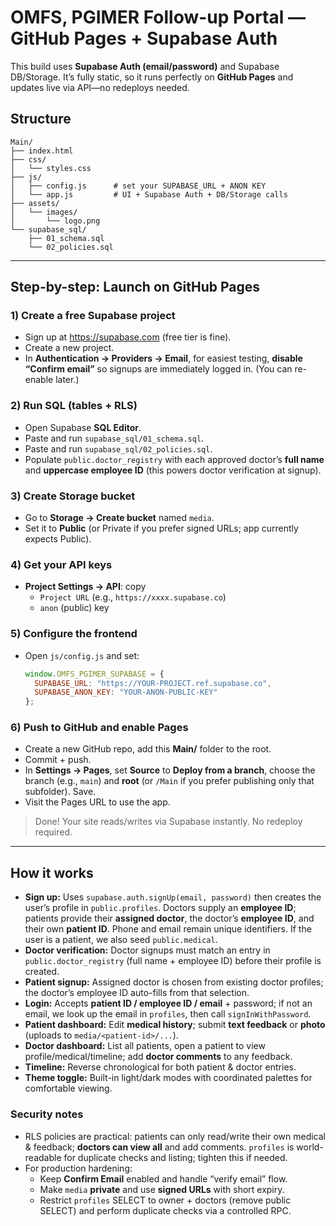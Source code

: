 # OMFS, PGIMER Follow-up Portal — GitHub Pages + Supabase Auth

This build uses **Supabase Auth (email/password)** and Supabase DB/Storage. It’s fully static, so it runs perfectly on **GitHub Pages** and updates live via API—no redeploys needed.

## Structure
```
Main/
├── index.html
├── css/
│   └── styles.css
├── js/
│   ├── config.js      # set your SUPABASE_URL + ANON KEY
│   └── app.js         # UI + Supabase Auth + DB/Storage calls
├── assets/
│   └── images/
│       └── logo.png
└── supabase_sql/
    ├── 01_schema.sql
    └── 02_policies.sql
```

---

## Step-by-step: Launch on GitHub Pages

### 1) Create a free Supabase project
- Sign up at https://supabase.com (free tier is fine).
- Create a new project.
- In **Authentication → Providers → Email**, for easiest testing, **disable “Confirm email”** so signups are immediately logged in. (You can re-enable later.)

### 2) Run SQL (tables + RLS)
- Open Supabase **SQL Editor**.
- Paste and run `supabase_sql/01_schema.sql`.
- Paste and run `supabase_sql/02_policies.sql`.
- Populate `public.doctor_registry` with each approved doctor’s **full name** and **uppercase employee ID** (this powers doctor verification at signup).

### 3) Create Storage bucket
- Go to **Storage → Create bucket** named `media`.
- Set it to **Public** (or Private if you prefer signed URLs; app currently expects Public).

### 4) Get your API keys
- **Project Settings → API**: copy
  - `Project URL` (e.g., `https://xxxx.supabase.co`)
  - `anon` (public) key

### 5) Configure the frontend
- Open `js/config.js` and set:
  ```js
  window.OMFS_PGIMER_SUPABASE = {
    SUPABASE_URL: "https://YOUR-PROJECT.ref.supabase.co",
    SUPABASE_ANON_KEY: "YOUR-ANON-PUBLIC-KEY"
  };
  ```

### 6) Push to GitHub and enable Pages
- Create a new GitHub repo, add this **Main/** folder to the root.
- Commit + push.
- In **Settings → Pages**, set **Source** to **Deploy from a branch**, choose the branch (e.g., `main`) and **root** (or `/Main` if you prefer publishing only that subfolder). Save.
- Visit the Pages URL to use the app.

> Done! Your site reads/writes via Supabase instantly. No redeploy required.

---

## How it works
- **Sign up:** Uses `supabase.auth.signUp(email, password)` then creates the user’s profile in `public.profiles`. Doctors supply an **employee ID**; patients provide their **assigned doctor**, the doctor’s **employee ID**, and their own **patient ID**. Phone and email remain unique identifiers. If the user is a patient, we also seed `public.medical`.
- **Doctor verification:** Doctor signups must match an entry in `public.doctor_registry` (full name + employee ID) before their profile is created.
- **Patient signup:** Assigned doctor is chosen from existing doctor profiles; the doctor’s employee ID auto-fills from that selection.
- **Login:** Accepts **patient ID / employee ID / email** + password; if not an email, we look up the email in `profiles`, then call `signInWithPassword`.
- **Patient dashboard:** Edit **medical history**; submit **text feedback** or **photo** (uploads to `media/<patient-id>/...`).
- **Doctor dashboard:** List all patients, open a patient to view profile/medical/timeline; add **doctor comments** to any feedback.
- **Timeline:** Reverse chronological for both patient & doctor entries.
- **Theme toggle:** Built-in light/dark modes with coordinated palettes for comfortable viewing.

### Security notes
- RLS policies are practical: patients can only read/write their own medical & feedback; **doctors can view all** and add comments. `profiles` is world-readable for duplicate checks and listing; tighten this if needed.
- For production hardening:
  - Keep **Confirm Email** enabled and handle “verify email” flow.
  - Make `media` **private** and use **signed URLs** with short expiry.
  - Restrict `profiles` SELECT to owner + doctors (remove public SELECT) and perform duplicate checks via a controlled RPC.
